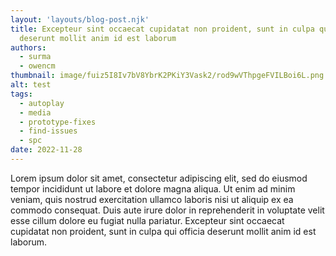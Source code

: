 ```yaml
---
layout: 'layouts/blog-post.njk'
title: Excepteur sint occaecat cupidatat non proident, sunt in culpa qui officia
  deserunt mollit anim id est laborum
authors:
  - surma
  - owencm
thumbnail: image/fuiz5I8Iv7bV8YbrK2PKiY3Vask2/rod9wVThpgeFVILBoi6L.png
alt: test
tags:
  - autoplay
  - media
  - prototype-fixes
  - find-issues
  - spc
date: 2022-11-28
---
```


Lorem ipsum dolor sit amet, consectetur adipiscing elit, sed do eiusmod tempor incididunt ut labore et
dolore magna aliqua. Ut enim ad minim veniam, quis nostrud exercitation ullamco laboris nisi ut aliquip
ex ea commodo consequat. Duis aute irure dolor in reprehenderit in voluptate velit esse cillum dolore
eu fugiat nulla pariatur. Excepteur sint occaecat cupidatat non proident, sunt in culpa qui officia
deserunt mollit anim id est laborum.
